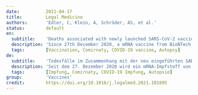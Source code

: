 ```yaml
---
date:          2021-04-17
title:         Legal Medicine
authors:       'Edler, C, Klein, A, Schröder, AS, et al.'
status:        default
en:
  subtitle:    'Deaths associated with newly launched SARS-CoV-2 vaccination (Comirnaty®)'
  description: 'Since 27th December 2020, a mRNA vaccine from BioNTech / Pfizer (Comirnaty®) has been used across Germany. As of 12th March 2021, 286 fatalities of vaccinated German individuals were registered at the Paul-Ehrlich-Institute with time intervals after vaccination between one hour to 40 days. From our catchment area in northern Germany, we have so far become aware of 22 deaths in connection with vaccination in a 5 week period (range: 0-28 days after vaccination). Three death cases after vaccination with Comirnaty®, which were autopsied at the Institute of Legal Medicine Hamburg, are presented in more detail. All three deceased had severe cardiovascular diseases, among other comorbidities, and died in the context of these pre-existing conditions, while one case developed a COVID-19 pneumonia as cause of death. Taking into account the results of the postmortem examination a causal relation between the vaccination and the death was not established in any case. If there are indications of an allergic reaction, histological and postmortem laboratory examinations should be performed subsequent to the autopsy (tryptase, total IgE, CRP, interleukin-6, complement activity C3/C5).'
  tags:        [Vaccination, Comirnaty, COVID-19 vaccine, Autopsy]
de:
  subtitle:    'Todesfälle im Zusammenhang mit der neu eingeführten SARS-CoV-2-Impfung (Comirnaty®)'
  description: 'Seit dem 27. Dezember 2020 wird ein mRNA-Impfstoff von BioNTech / Pfizer (Comirnaty®) deutschlandweit eingesetzt. Bis zum 12. März 2021 wurden im Paul-Ehrlich-Institut 286 Todesfälle von geimpften deutschen Personen mit Zeitabständen nach der Impfung zwischen einer Stunde und 40 Tagen registriert. Aus unserem Einzugsgebiet in Norddeutschland sind uns bisher 22 Todesfälle im Zusammenhang mit der Impfung in einem Zeitraum von 5 Wochen bekannt geworden (Spanne: 0-28 Tage nach der Impfung). Drei Todesfälle nach der Impfung mit Comirnaty®, die im Institut für Rechtsmedizin Hamburg obduziert wurden, werden näher vorgestellt. Alle drei Verstorbenen hatten neben anderen Komorbiditäten schwere kardiovaskuläre Erkrankungen und starben im Rahmen dieser Vorerkrankungen, während in einem Fall eine COVID-19-Pneumonie als Todesursache auftrat. Unter Berücksichtigung der Ergebnisse der Obduktion wurde in keinem Fall ein kausaler Zusammenhang zwischen der Impfung und dem Tod festgestellt. Bei Hinweisen auf eine allergische Reaktion sollten im Anschluss an die Autopsie histologische und postmortale Laboruntersuchungen durchgeführt werden (Tryptase, Gesamt-IgE, CRP, Interleukin-6, Komplementaktivität C3/C5).' 
  tags:        [Impfung, Comirnaty, COVID-19 Impfung, Autopsie]
group:         'Vaccines'
credit:        https://doi.org/10.1016/j.legalmed.2021.101895
---
```

